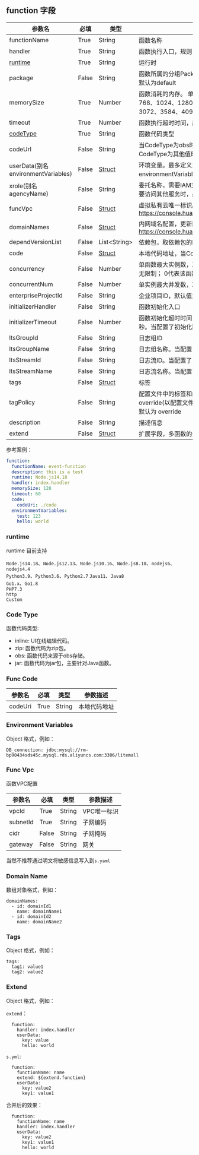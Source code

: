 ## function 字段

| 参数名                                              | 必填  | 类型                               | 参数描述                                                               |
| --------------------------------------------------- | ----- | ---------------------------------- | ---------------------------------------------------------------------- |
| functionName          | True  | String     | 函数名称                         |
| handler          | True  | String     | 函数执行入口，规则：xx.xx，必须包含“. ”   |
| [runtime](#runtime)           | True  | String     | 运行时   |
| package          | False  | String     | 函数所属的分组Package，用于用户针对函数的自定义分组，默认为default   |
| memorySize          | True  | Number     | 函数消耗的内存。 单位M。 取值范围为：128、256、512、768、1024、1280、1536、1792、2048、2560、3072、3584、4096   |
| timeout          | True  | Number     | 函数执行超时时间，超时函数将被强行停止，范围3～900秒   |
| [codeType](#code-type)          | True  | String     | 函数代码类型  |
| codeUrl          | False  | String     | 当CodeType为obs时，该值为函数代码包在OBS上的地址，CodeType为其他值时，该字段为空。  |
| userData(别名environmentVariables)       | False | [Struct](#environment-variables)    | 环境变量。最多定义20个，总长度不超过4KB, userData 与 environmentVariables 同事存在时，userData字段生效|
| xrole(别名agencyName)          | False  | String     | 委托名称，需要IAM支持，并在IAM界面创建委托，当函数需要访问其他服务时，必须提供该字段  |
| funcVpc          | False  | [Struct](#func-vpc)     | 虚拟私有云唯一标识。配置时，agencyName必填。https://console.huaweicloud.com/vpc/#/vpc/vpcs/list  |
| domainNames          | False  | [Struct](#domain-name)     | 内网域名配置，更新函数时生效。https://console.huaweicloud.com/dns/#/dns/privatezones |
| dependVersionList          | False  | List\<String\>        | 依赖包，取依赖包的ID  |
| code          | False  | [Struct](#func-code)        | 本地代码地址，当CodeType为zip时，必填  |
| concurrency          | False  | Number        | 单函数最大实例数，取值-1到1000。 -1代表该函数实例数无限制； 0代表该函数被禁用  |
| concurrentNum          | False  | Number        | 单实例最大并发数，取值-1到1000  |
| enterpriseProjectId          | False  | String        | 企业项目ID，默认值为 0  |
| initializerHandler          | False  | String        | 函数初始化入口 |
| initializerTimeout          | False  | Number        | 函数初始化超时时间，超时函数将被强行停止，范围 1 ~ 300秒。当配置了初始化函数，此参数必填 |
| ltsGroupId          | False  | String        | 日志组ID |
| ltsGroupName          | False  | String        | 日志组名称。当配置了日志组ID，此参数必填|
| ltsStreamId          | False  | String        | 日志流ID。当配置了日志组ID，此参数必填 |
| ltsStreamName          | False  | String        | 日志流名称。当配置了日志组ID，此参数必填|
| tags          | False  |  [Struct](#tags)         | 标签 |
| tagPolicy          | False  |  String         | 配置文件中的标签和线上标签处理策略。取值范围： override(以配置文件为准)、merge(配置文件和线上合并)，默认为 override|
| description             | False | String                             | 描述信息        |
| extend             | False | [Struct](#extend)                             | 扩展字段，多函数的公共属性放到extend字段中        |


参考案例：

```yaml
function:
  functionName: event-function
  description: this is a test
  runtime: Node.js14.18
  handler: index.handler
  memorySize: 128
  timeout: 60
  code: 
    codeUri: ./code
  environmentVariables:
    test: 123
    hello: world
```

### runtime

runtime 目前支持

`Node.js14.18`、`Node.js12.13`、`Node.js10.16`、`Node.js8.10`、`nodejs6`、`nodejs4.4`  
`Python3.9`、`Python3.6`、`Python2.7`
`Java11`、`Java8`  
`Go1.x`、`Go1.8`  
`PHP7.3`  
`http`  
`Custom`

### Code Type
函数代码类型:

- inline: UI在线编辑代码。 
- zip: 函数代码为zip包。 
- obs: 函数代码来源于obs存储。 
- jar: 函数代码为jar包，主要针对Java函数。

### Func Code 
| 参数名              | 必填  | 类型   | 参数描述                                                                       |
| ------------------- | ----- | ------ | ------------------------------------------------------------------------------ |
| codeUri          | True  | String | 本地代码地址                          |


### Environment Variables

Object 格式，例如：

```
DB_connection: jdbc:mysql://rm-bp90434sds45c.mysql.rds.aliyuncs.com:3306/litemall
```

### Func Vpc 
函数VPC配置

| 参数名              | 必填  | 类型   | 参数描述                                                                       |
| ------------------- | ----- | ------ | ------------------------------------------------------------------------------ |
| vpcId          | True  | String | VPC唯一标识|
| subnetId          | True  | String | 子网编码|  
| cidr          | False  | String | 子网掩码|   
| gateway          | False  | String | 网关| 

当然不推荐通过明文将敏感信息写入到`s.yaml`

### Domain Name 
数组对象格式，例如：

```
domainNames:
  - id: domainId1
    name: domainName1
  - id: domainId2
    name: domainName2
```

### Tags

Object 格式，例如：

```
tags:
  tag1: value1
  tag2: value2
```

### Extend

Object 格式，例如：

`extend`：
```
  function:
    handler: index.handler
    userData:
      key: value
      hello: world
```
`s.yml`:
```
  function:
    functionName: name
    extend: ${extend.function}
    userData:
      key: value2
      key1: value1
```
合并后的效果：
```
  function:
    functionName: name
    handler: index.handler
    userData:
      key: value2
      key1: value1
      hello: world
```